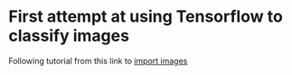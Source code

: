 # First attempt at using Tensorflow to classify images 

Following tutorial from this link to [import images](https://colab.research.google.com/github/tensorflow/docs/blob/master/site/en/tutorials/load_data/images.ipynb#scrollTo=JLUPs2a-lEEJ)
